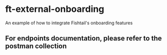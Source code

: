 # ft-external-onboarding
An example of how to integrate Fishtail's onboarding features

## For endpoints documentation, please refer to the postman collection
